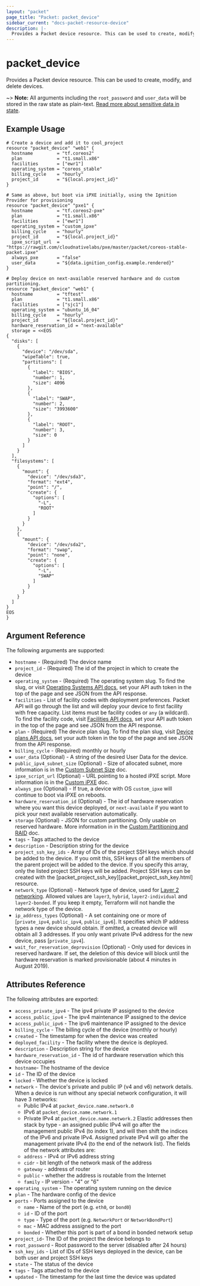 ```yaml
---
layout: "packet"
page_title: "Packet: packet_device"
sidebar_current: "docs-packet-resource-device"
description: |-
  Provides a Packet device resource. This can be used to create, modify, and delete devices.
---
```


# packet_device

Provides a Packet device resource. This can be used to create,
modify, and delete devices.

~> **Note:** All arguments including the `root_password` and `user_data` will be stored in
 the raw state as plain-text.
[Read more about sensitive data in state](/docs/state/sensitive-data.html).


## Example Usage

```hcl
# Create a device and add it to cool_project
resource "packet_device" "web1" {
  hostname         = "tf.coreos2"
  plan             = "t1.small.x86"
  facilities       = ["ewr1"]
  operating_system = "coreos_stable"
  billing_cycle    = "hourly"
  project_id       = "${local.project_id}"
}
```

```hcl
# Same as above, but boot via iPXE initially, using the Ignition Provider for provisioning
resource "packet_device" "pxe1" {
  hostname         = "tf.coreos2-pxe"
  plan             = "t1.small.x86"
  facilities       = ["ewr1"]
  operating_system = "custom_ipxe"
  billing_cycle    = "hourly"
  project_id       = "${local.project_id}"
  ipxe_script_url  = "https://rawgit.com/cloudnativelabs/pxe/master/packet/coreos-stable-packet.ipxe"
  always_pxe       = "false"
  user_data        = "${data.ignition_config.example.rendered}"
}
```

```hcl
# Deploy device on next-available reserved hardware and do custom partitioning.
resource "packet_device" "web1" {
  hostname         = "tftest"
  plan             = "t1.small.x86"
  facilities       = ["sjc1"]
  operating_system = "ubuntu_16_04"
  billing_cycle    = "hourly"
  project_id       = "${local.project_id}"
  hardware_reservation_id = "next-available"
  storage = <<EOS
{
  "disks": [
    {
      "device": "/dev/sda",
      "wipeTable": true,
      "partitions": [
        {
          "label": "BIOS",
          "number": 1,
          "size": 4096
        },
        {
          "label": "SWAP",
          "number": 2,
          "size": "3993600"
        },
        {
          "label": "ROOT",
          "number": 3,
          "size": 0
        }
      ]
    }
  ],
  "filesystems": [
    {
      "mount": {
        "device": "/dev/sda3",
        "format": "ext4",
        "point": "/",
        "create": {
          "options": [
            "-L",
            "ROOT"
          ]
        }
      }
    },
    {
      "mount": {
        "device": "/dev/sda2",
        "format": "swap",
        "point": "none",
        "create": {
          "options": [
            "-L",
            "SWAP"
          ]
        }
      }
    }
  ]
}
EOS
}
```

## Argument Reference

The following arguments are supported:

* `hostname` - (Required) The device name
* `project_id` - (Required) The id of the project in which to create the device
* `operating_system` - (Required) The operating system slug. To find the slug, or visit [Operating Systems API docs](https://www.packet.com/developers/api/#operatingsystems), set your API auth token in the top of the page and see JSON from the API response.
* `facilities` - List of facility codes with deployment preferences. Packet API will go through the list and will deploy your device to first facility with free capacity. List items must be facility codes or `any` (a wildcard). To find the facility code, visit [Facilities API docs](https://www.packet.com/developers/api/#facilities), set your API auth token in the top of the page and see JSON from the API response.
* `plan` - (Required) The device plan slug. To find the plan slug, visit [Device plans API docs](https://www.packet.com/developers/api/#plans), set your auth token in the top of the page and see JSON from the API response.
* `billing_cycle` - (Required) monthly or hourly
* `user_data` (Optional) - A string of the desired User Data for the device.
* `public_ipv4_subnet_size` (Optional) - Size of allocated subnet, more
  information is in the
  [Custom Subnet Size](https://support.packet.com/kb/articles/custom-subnet-size) doc.
* `ipxe_script_url` (Optional) - URL pointing to a hosted iPXE script. More
  information is in the
  [Custom iPXE](https://support.packet.com/kb/articles/custom-ipxe)
  doc.
* `always_pxe` (Optional) - If true, a device with OS `custom_ipxe` will
  continue to boot via iPXE on reboots.
* `hardware_reservation_id` (Optional) - The id of hardware reservation where you want this device deployed, or `next-available` if you want to pick your next available reservation automatically.
* `storage` (Optional) - JSON for custom partitioning. Only usable on reserved hardware. More information in in the [Custom Partitioning and RAID](https://support.packet.com/kb/articles/custom-partitioning-raid) doc.
* `tags` - Tags attached to the device
* `description` - Description string for the device
* `project_ssh_key_ids` - Array of IDs of the project SSH keys which should be added to the device. If you omit this, SSH keys of all the members of the parent project will be added to the device. If you specify this array, only the listed project SSH keys will be added. Project SSH keys can be created with the [packet_project_ssh_key][packet_project_ssh_key.html] resource.
* `network_type` (Optional) - Network type of device, used for [Layer 2 networking](https://support.packet.com/kb/articles/layer-2-overview). Allowed values are `layer3`, `hybrid`, `layer2-individual` and `layer2-bonded`. If you keep it empty, Terraform will not handle the network type of the device.
* `ip_address_types` (Optional) - A set containing one or more of [`private_ipv4`, `public_ipv4`, `public_ipv6`]. It specifies which IP address types a new device should obtain. If omitted, a created device will obtain all 3 addresses. If you only want private IPv4 address for the new device, pass [`private_ipv4`].
* `wait_for_reservation_deprovision` (Optional) - Only used for devices in reserved hardware. If set, the deletion of this device will block until the hardware reservation is marked provisionable (about 4 minutes in August 2019).

## Attributes Reference

The following attributes are exported:

* `access_private_ipv4` - The ipv4 private IP assigned to the device
* `access_public_ipv4` - The ipv4 maintenance IP assigned to the device
* `access_public_ipv6` - The ipv6 maintenance IP assigned to the device
* `billing_cycle` - The billing cycle of the device (monthly or hourly)
* `created` - The timestamp for when the device was created
* `deployed_facility` - The facility where the device is deployed.
* `description` - Description string for the device
* `hardware_reservation_id` - The id of hardware reservation which this device occupies
* `hostname`- The hostname of the device
* `id` - The ID of the device
* `locked` - Whether the device is locked
* `network` - The device's private and public IP (v4 and v6) network details. When a device is run without any special network configuration, it will have 3 networks: 
  * Public IPv4 at `packet_device.name.network.0`
  * IPv6 at `packet_device.name.network.1`
  * Private IPv4 at `packet_device.name.network.2`
  Elastic addresses then stack by type - an assigned public IPv4 will go after the management public IPv4 (to index 1), and will then shift the indices of the IPv6 and private IPv4. Assigned private IPv4 will go after the management private IPv4 (to the end of the network list).
  The fields of the network attributes are:
  * `address` - IPv4 or IPv6 address string
  * `cidr` - bit length of the network mask of the address
  * `gateway` - address of router
  * `public` - whether the address is routable from the Internet
  * `family` - IP version - "4" or "6"
* `operating_system` - The operating system running on the device
* `plan` - The hardware config of the device
* `ports` - Ports assigned to the device
  * `name` - Name of the port (e.g. `eth0`, or `bond0`)
  * `id` - ID of the port
  * `type` - Type of the port (e.g. `NetworkPort` or `NetworkBondPort`)
  * `mac` - MAC address assigned to the port
  * `bonded` - Whether this port is part of a bond in bonded network setup
* `project_id`- The ID of the project the device belongs to
* `root_password` - Root password to the server (disabled after 24 hours)
* `ssh_key_ids` - List of IDs of SSH keys deployed in the device, can be both user and project SSH keys
* `state` - The status of the device
* `tags` - Tags attached to the device
* `updated` - The timestamp for the last time the device was updated
